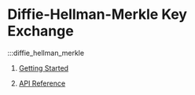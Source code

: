 # Diffie-Hellman-Merkle Key Exchange

:::diffie_hellman_merkle

1. [Getting Started](getting_started.md)

2. [API Reference](api_reference.md)
